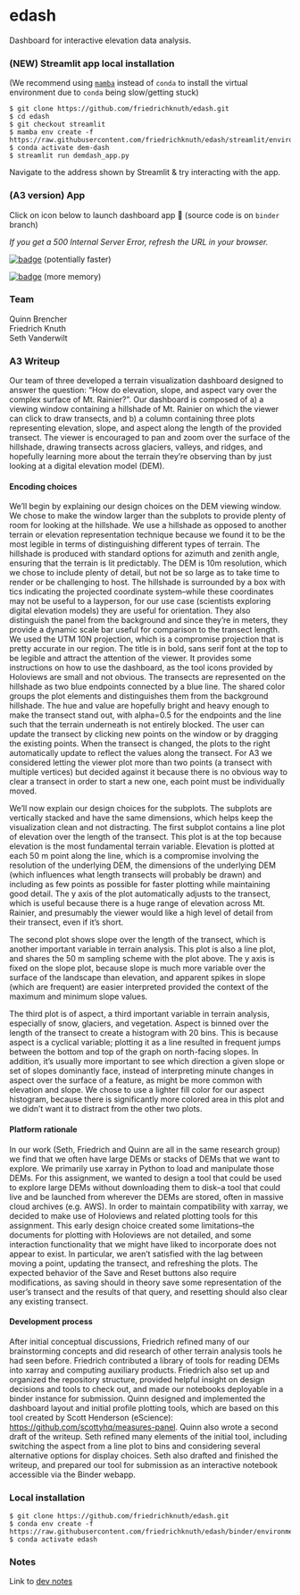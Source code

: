 # edash
Dashboard for interactive elevation data analysis.



### (NEW) Streamlit app local installation
(We recommend using [`mamba`](mamba.readthedocs.io/) instead of `conda` to install the virtual environment due to `conda` being slow/getting stuck)
```
$ git clone https://github.com/friedrichknuth/edash.git
$ cd edash
$ git checkout streamlit
$ mamba env create -f https://raw.githubusercontent.com/friedrichknuth/edash/streamlit/environment.yml
$ conda activate dem-dash
$ streamlit run demdash_app.py
```
Navigate to the address shown by Streamlit & try interacting with the app.

### (A3 version) App

Click on icon below to launch dashboard app :rocket: (source code is on `binder` branch)

*If you get a 500 Internal Server Error, refresh the URL in your browser.*

[![badge](https://img.shields.io/static/v1.svg?logo=mybinder&label=Launch+App&message=mybinder&color=green)](https://mybinder.org/v2/gh/friedrichknuth/edash/binder?urlpath=/proxy/5009/dashboard) (potentially faster)

[![badge](https://img.shields.io/static/v1.svg?logo=mybinder&label=Launch+App&message=mybinder&color=green)](https://gesis.mybinder.org/v2/gh/friedrichknuth/edash/binder?urlpath=/proxy/5009/dashboard) (more memory)


### Team
Quinn Brencher  
Friedrich Knuth  
Seth Vanderwilt  

### A3 Writeup
Our team of three developed a terrain visualization dashboard designed to answer the question: “How do elevation, slope, and aspect vary over the complex surface of Mt. Rainier?”. Our dashboard is composed of a) a viewing window containing a hillshade of Mt. Rainier on which the viewer can click to draw transects, and b) a column containing three plots representing elevation, slope, and aspect along the length of the provided transect. The viewer is encouraged to pan and zoom over the surface of the hillshade, drawing transects across glaciers, valleys, and ridges, and hopefully learning more about the terrain they’re observing than by just looking at a digital elevation model (DEM).

#### Encoding choices    
We’ll begin by explaining our design choices on the DEM viewing window. We chose to make the window larger than the subplots to provide plenty of room for looking at the hillshade. We use a hillshade as opposed to another terrain or elevation representation technique because we found it to be the most legible in terms of distinguishing different types of terrain. The hillshade is produced with standard options for azimuth and zenith angle, ensuring that the terrain is lit predictably. The DEM is 10m resolution, which we chose to include plenty of detail, but not be so large as to take time to render or be challenging to host. The hillshade is surrounded by a box with tics indicating the projected coordinate system–while these coordinates may not be useful to a layperson, for our use case (scientists exploring digital elevation models) they are useful for orientation. They also distinguish the panel from the background and since they’re in meters, they provide a dynamic scale bar useful for comparison to the transect length. We used the UTM 10N projection, which is a compromise projection that is pretty accurate in our region. The title is in bold, sans serif font at the top to be legible and attract the attention of the viewer. It provides some instructions on how to use the dashboard, as the tool icons provided by Holoviews are small and not obvious. The transects are represented on the hillshade as two blue endpoints connected by a blue line. The shared color groups the plot elements and distinguishes them from the background hillshade. The hue and value are hopefully bright and heavy enough to make the transect stand out, with alpha=0.5 for the endpoints and the line such that the terrain underneath is not entirely blocked. The user can update the transect by clicking new points on the window or by dragging the existing points. When the transect is changed, the plots to the right automatically update to reflect the values along the transect. For A3 we considered letting the viewer plot more than two points (a transect with multiple vertices) but decided against it because there is no obvious way to clear a transect in order to start a new one, each point must be individually moved. 

We’ll now explain our design choices for the subplots. The subplots are vertically stacked and have the same dimensions, which helps keep the visualization clean and not distracting. The first subplot contains a line plot of elevation over the length of the transect. This plot is at the top because elevation is the most fundamental terrain variable. Elevation is plotted at each 50 m point along the line, which is a compromise involving the resolution of the underlying DEM, the dimensions of the underlying DEM (which influences what length transects will probably be drawn) and including as few points as possible for faster plotting while maintaining good detail. The y axis of the plot automatically adjusts to the transect, which is useful because there is a huge range of elevation across Mt. Rainier, and presumably the viewer would like a high level of detail from their transect, even if it’s short. 

The second plot shows slope over the length of the transect, which is another important variable in terrain analysis. This plot is also a line plot, and shares the 50 m sampling scheme with the plot above. The y axis is fixed on the slope plot, because slope is much more variable over the surface of the landscape than elevation, and apparent spikes in slope (which are frequent) are easier interpreted provided the context of the maximum and minimum slope values. 

The third plot is of aspect, a third important variable in terrain analysis, especially of snow, glaciers, and vegetation. Aspect is binned over the length of the transect to create a histogram with 20 bins. This is because aspect is a cyclical variable; plotting it as a line resulted in frequent jumps between the bottom and top of the graph on north-facing slopes. In addition, it’s usually more important to see which direction a given slope or set of slopes dominantly face, instead of interpreting minute changes in aspect over the surface of a feature, as might be more common with elevation and slope. We chose to use a lighter fill color for our aspect histogram, because there is significantly more colored area in this plot and we didn’t want it to distract from the other two plots.

#### Platform rationale
In our work (Seth, Friedrich and Quinn are all in the same research group) we find that we often have large DEMs or stacks of DEMs that we want to explore. We primarily use xarray in Python to load and manipulate those DEMs. For this assignment, we wanted to design a tool that could be used to explore large DEMs without downloading them to disk–a tool that could live and be launched from wherever the DEMs are stored, often in massive cloud archives (e.g. AWS). In order to maintain compatibility with xarray, we decided to make use of Holoviews and related plotting tools for this assignment. This early design choice created some limitations–the documents for plotting with Holoviews are not detailed, and some interaction functionality that we might have liked to incorporate does not appear to exist. In particular, we aren’t satisfied with the lag between moving a point, updating the transect, and refreshing the plots. The expected behavior of the Save and Reset buttons also require modifications, as saving should in theory save some representation of the user’s transect and the results of that query, and resetting should also clear any existing transect.

#### Development process
After initial conceptual discussions, Friedrich refined many of our brainstorming concepts and did research of other terrain analysis tools he had seen before. Friedrich contributed a library of tools for reading DEMs into xarray and computing auxiliary products. Friedrich also set up and organized the repository structure, provided helpful insight on design decisions and tools to check out, and made our notebooks deployable in a binder instance for submission. Quinn designed and implemented the dashboard layout and initial profile plotting tools, which are based on this tool created by Scott Henderson (eScience): https://github.com/scottyhq/measures-panel. Quinn also wrote a second draft of the writeup. Seth refined many elements of the initial tool, including switching the aspect from a line plot to bins and considering several alternative options for display choices. Seth also drafted and finished the writeup, and prepared our tool for submission as an interactive notebook accessible via the Binder webapp.

### Local installation
```
$ git clone https://github.com/friedrichknuth/edash.git
$ conda env create -f https://raw.githubusercontent.com/friedrichknuth/edash/binder/environment.yml
$ conda activate edash
```

### Notes
Link to [dev notes](https://docs.google.com/document/d/14OYs6NTI7OAu9h_cX67nwHXl1_z6M0h4gDMTb4vTL80/edit)


